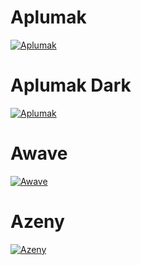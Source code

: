 # Aplumak
[![Aplumak](https://raw.githubusercontent.com/joaopedroaats/konsole-themes/master/Aplumak/picture.png)](https://www.pling.com/p/1507685/)


# Aplumak Dark
[![Aplumak](https://raw.githubusercontent.com/joaopedroaats/konsole-themes/master/Aplumak%20Dark/picture.png)](https://www.pling.com/p/1507683/)


# Awave
[![Awave](https://raw.githubusercontent.com/joaopedroaats/konsole-themes/master/Awave/picture.png)](https://www.pling.com/p/1511156/)


# Azeny
[![Azeny](https://raw.githubusercontent.com/joaopedroaats/konsole-themes/master/Azeny/picture.png)](https://www.pling.com/p/1415614/)


